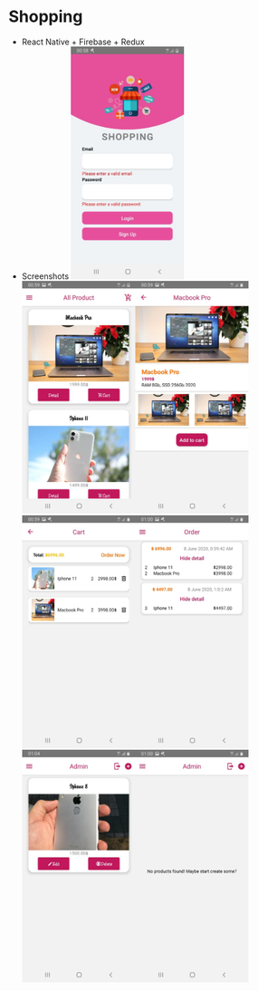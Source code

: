 # Shopping
+ React Native + Firebase + Redux
+ Screenshots
<img src="https://github.com/tranquocviet226/Shopping/blob/master/assets/images/login.jpg?raw=true" width="200"/><img src="https://github.com/tranquocviet226/Shopping/blob/master/assets/images/home.jpg?raw=true" width="200"/><img src="https://github.com/tranquocviet226/Shopping/blob/master/assets/images/detail.jpg?raw=true" width="200"/><img src="https://github.com/tranquocviet226/Shopping/blob/master/assets/images/order.jpg?raw=true" width="200"/><img src="https://github.com/tranquocviet226/Shopping/blob/master/assets/images/invoice.jpg?raw=true" width="200"/><img src="https://github.com/tranquocviet226/Shopping/blob/master/assets/images/admin.jpg?raw=true" width="200"/><img src="https://github.com/tranquocviet226/Shopping/blob/master/assets/images/admin1.jpg?raw=true" width="200"/>
